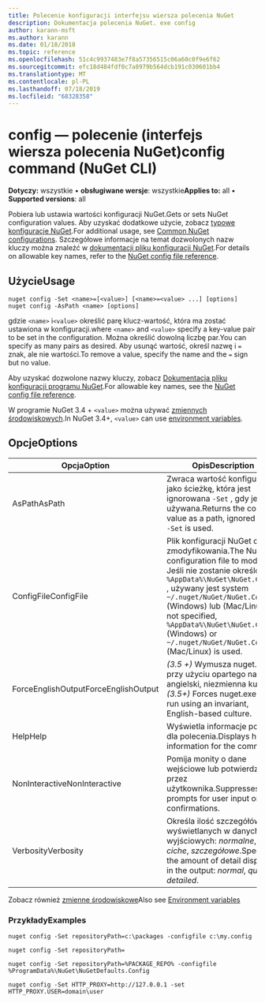 ```yaml
---
title: Polecenie konfiguracji interfejsu wiersza polecenia NuGet
description: Dokumentacja polecenia NuGet. exe config
author: karann-msft
ms.author: karann
ms.date: 01/18/2018
ms.topic: reference
ms.openlocfilehash: 51c4c9937483e7f8a57356515c06a60c0f9e6f62
ms.sourcegitcommit: efc18d484fdf0c7a8979b564dcb191c030601bb4
ms.translationtype: MT
ms.contentlocale: pl-PL
ms.lasthandoff: 07/18/2019
ms.locfileid: "68328358"
---
```

# <a name="config-command-nuget-cli"></a><span data-ttu-id="0812b-103">config — polecenie (interfejs wiersza polecenia NuGet)</span><span class="sxs-lookup"><span data-stu-id="0812b-103">config command (NuGet CLI)</span></span>

<span data-ttu-id="0812b-104">**Dotyczy:** wszystkie &bullet; **obsługiwane wersje**: wszystkie</span><span class="sxs-lookup"><span data-stu-id="0812b-104">**Applies to:** all &bullet; **Supported versions**: all</span></span>

<span data-ttu-id="0812b-105">Pobiera lub ustawia wartości konfiguracji NuGet.</span><span class="sxs-lookup"><span data-stu-id="0812b-105">Gets or sets NuGet configuration values.</span></span> <span data-ttu-id="0812b-106">Aby uzyskać dodatkowe użycie, zobacz [typowe konfiguracje NuGet](../../consume-packages/configuring-nuget-behavior.md).</span><span class="sxs-lookup"><span data-stu-id="0812b-106">For additional usage, see [Common NuGet configurations](../../consume-packages/configuring-nuget-behavior.md).</span></span> <span data-ttu-id="0812b-107">Szczegółowe informacje na temat dozwolonych nazw kluczy można znaleźć w [dokumentacji pliku konfiguracji NuGet](../nuget-config-file.md).</span><span class="sxs-lookup"><span data-stu-id="0812b-107">For details on allowable key names, refer to the [NuGet config file reference](../nuget-config-file.md).</span></span>

## <a name="usage"></a><span data-ttu-id="0812b-108">Użycie</span><span class="sxs-lookup"><span data-stu-id="0812b-108">Usage</span></span>

```cli
nuget config -Set <name>=[<value>] [<name>=<value> ...] [options]
nuget config -AsPath <name> [options]
```

<span data-ttu-id="0812b-109">gdzie `<name>` i`<value>` określić parę klucz-wartość, która ma zostać ustawiona w konfiguracji.</span><span class="sxs-lookup"><span data-stu-id="0812b-109">where `<name>` and `<value>` specify a key-value pair to be set in the configuration.</span></span> <span data-ttu-id="0812b-110">Można określić dowolną liczbę par.</span><span class="sxs-lookup"><span data-stu-id="0812b-110">You can specify as many pairs as desired.</span></span> <span data-ttu-id="0812b-111">Aby usunąć wartość, określ nazwę i `=` znak, ale nie wartości.</span><span class="sxs-lookup"><span data-stu-id="0812b-111">To remove a value, specify the name and the `=` sign but no value.</span></span>

<span data-ttu-id="0812b-112">Aby uzyskać dozwolone nazwy kluczy, zobacz [Dokumentacja pliku konfiguracji programu NuGet](../nuget-config-file.md).</span><span class="sxs-lookup"><span data-stu-id="0812b-112">For allowable key names, see the [NuGet config file reference](../nuget-config-file.md).</span></span>

<span data-ttu-id="0812b-113">W programie NuGet 3.4 + `<value>` można używać [zmiennych środowiskowych](cli-ref-environment-variables.md).</span><span class="sxs-lookup"><span data-stu-id="0812b-113">In NuGet 3.4+, `<value>` can use [environment variables](cli-ref-environment-variables.md).</span></span>

## <a name="options"></a><span data-ttu-id="0812b-114">Opcje</span><span class="sxs-lookup"><span data-stu-id="0812b-114">Options</span></span>

| <span data-ttu-id="0812b-115">Opcja</span><span class="sxs-lookup"><span data-stu-id="0812b-115">Option</span></span> | <span data-ttu-id="0812b-116">Opis</span><span class="sxs-lookup"><span data-stu-id="0812b-116">Description</span></span> |
| --- | --- |
| <span data-ttu-id="0812b-117">AsPath</span><span class="sxs-lookup"><span data-stu-id="0812b-117">AsPath</span></span> | <span data-ttu-id="0812b-118">Zwraca wartość konfiguracji jako ścieżkę, która jest ignorowana `-Set` , gdy jest używana.</span><span class="sxs-lookup"><span data-stu-id="0812b-118">Returns the config value as a path, ignored when `-Set` is used.</span></span> |
| <span data-ttu-id="0812b-119">ConfigFile</span><span class="sxs-lookup"><span data-stu-id="0812b-119">ConfigFile</span></span> | <span data-ttu-id="0812b-120">Plik konfiguracji NuGet do zmodyfikowania.</span><span class="sxs-lookup"><span data-stu-id="0812b-120">The NuGet configuration file to modify.</span></span> <span data-ttu-id="0812b-121">Jeśli nie zostanie określony `%AppData%\NuGet\NuGet.Config` , używany jest system `~/.nuget/NuGet/NuGet.Config` (Windows) lub (Mac/Linux).</span><span class="sxs-lookup"><span data-stu-id="0812b-121">If not specified, `%AppData%\NuGet\NuGet.Config` (Windows) or `~/.nuget/NuGet/NuGet.Config` (Mac/Linux) is used.</span></span>|
| <span data-ttu-id="0812b-122">ForceEnglishOutput</span><span class="sxs-lookup"><span data-stu-id="0812b-122">ForceEnglishOutput</span></span> | <span data-ttu-id="0812b-123">*(3.5 +)* Wymusza nuget.exe przy użyciu opartego na język angielski, niezmienna kultura.</span><span class="sxs-lookup"><span data-stu-id="0812b-123">*(3.5+)* Forces nuget.exe to run using an invariant, English-based culture.</span></span> |
| <span data-ttu-id="0812b-124">Help</span><span class="sxs-lookup"><span data-stu-id="0812b-124">Help</span></span> | <span data-ttu-id="0812b-125">Wyświetla informacje pomocy dla polecenia.</span><span class="sxs-lookup"><span data-stu-id="0812b-125">Displays help information for the command.</span></span> |
| <span data-ttu-id="0812b-126">NonInteractive</span><span class="sxs-lookup"><span data-stu-id="0812b-126">NonInteractive</span></span> | <span data-ttu-id="0812b-127">Pomija monity o dane wejściowe lub potwierdzone przez użytkownika.</span><span class="sxs-lookup"><span data-stu-id="0812b-127">Suppresses prompts for user input or confirmations.</span></span> |
| <span data-ttu-id="0812b-128">Verbosity</span><span class="sxs-lookup"><span data-stu-id="0812b-128">Verbosity</span></span> | <span data-ttu-id="0812b-129">Określa ilość szczegółów wyświetlanych w danych wyjściowych: *normalne*, *ciche*, *szczegółowe*.</span><span class="sxs-lookup"><span data-stu-id="0812b-129">Specifies the amount of detail displayed in the output: *normal*, *quiet*, *detailed*.</span></span> |

<span data-ttu-id="0812b-130">Zobacz również [zmienne środowiskowe](cli-ref-environment-variables.md)</span><span class="sxs-lookup"><span data-stu-id="0812b-130">Also see [Environment variables](cli-ref-environment-variables.md)</span></span>

### <a name="examples"></a><span data-ttu-id="0812b-131">Przykłady</span><span class="sxs-lookup"><span data-stu-id="0812b-131">Examples</span></span>

```cli
nuget config -Set repositoryPath=c:\packages -configfile c:\my.config

nuget config -Set repositoryPath=

nuget config -Set repositoryPath=%PACKAGE_REPO% -configfile %ProgramData%\NuGet\NuGetDefaults.Config

nuget config -Set HTTP_PROXY=http://127.0.0.1 -set HTTP_PROXY.USER=domain\user
```
